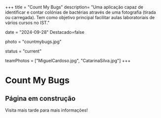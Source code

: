 +++
title = "Count My Bugs"
description= "Uma aplicação capaz de identificar e contar colónias de bactérias através de uma fotografia (tirada ou carregada). Tem como objetivo principal facilitar aulas laboratoriais de vários cursos no IST." 

date = "2024-09-28" 
Destacado=false 

photo = "countmybugs.jpg" 

status = "current"


teamPhotos = ["MiguelCardoso.jpg", "CatarinaSilva.jpg"] 
+++

# Count My Bugs

## Página em construção

Visita mais tarde para mais informações!
